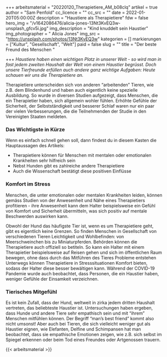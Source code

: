+++
arbeitsmaterial = "20220120_Therapietiere_AM_b08clq"
artikel = true
author = "Sam Penfold"
cc_licence = ""
cc_src = ""
date = 2022-01-20T05:00:00Z
description = "Haustiere als Therapietiere"
fdw = false
hero_img = "/v1642086476/alicia-jones-13Nt3KvEQ3w-unsplash_gfcv5i.jpg"
img_description = "Kind knuddelt sein Haustier"
img_photographer = " Alicia Jones"
img_src = "https://unsplash.com/photos/13Nt3KvEQ3w"
kategorien = []
markierungen = ["Kultur", "Gesellschaft", "Welt"]
paid = false
slug = ""
title = "Der beste Freund des Menschen "

+++
_Haustiere haben einen wichtigen Platz in unserer Welt - so wird man in fast jedem zweiten Haushalt der Welt von einem Haustier begrüsst. Doch unsere Tierfreunde erfüllen auch andere ganz wichtige Aufgaben: Heute schauen wir uns die Therapietiere an._

Therapietiere unterscheiden sich von anderen “arbeitenden” Tieren, wie z.B. dem Blindenhund und haben auch eigentlich keine spezielle Ausbildung. So wurde in diversen Studien aufgezeigt, dass Menschen, die ein Therapietier haben, sich allgemein wohler fühlen. Erhöhte Gefühle der Sicherheit, der Selbstständigkeit und besserer Schlaf waren nur ein paar der vielen Verbesserungen, die die Teilnehmenden der Studie in den Vereinigten Staaten meldeten.

### Das Wichtigste in Kürze

Wenn es einfach schnell gehen soll, dann findest du in diesem Kasten die Hauptaussagen des Artikels:

* Therapietiere können für Menschen mit mentalen oder emotionalen Krankheiten sehr hilfreich sein
* Nebst Hunden gibt es zahlreiche andere Therapietiere
* Auch die Wissenschaft bestätigt diese positiven Einflüsse

### Komfort im Stress

Menschen, die unter emotionalen oder mentalen Krankheiten leiden, können gemäss Studien von der Anwesenheit und Nähe eines Therapietiers profitieren - ihre Anwesenheit kann dem Halter beispielsweise ein Gefühl von Komfort und Sicherheit übermitteln, was sich positiv auf mentale Beschwerden auswirken kann.

Obwohl der Hund das häufigste Tier ist, wenn es um Therapietiere geht, gibt es eigentlich keine Grenzen. So finden Menschen in Gesellschaft von verschiedenen Tieren Leichtigkeit und Wohlbefinden: von Meerschweinchen bis zu Miniaturpferden. Behörden können die Therapietiere auch offiziell so betiteln. So kann ein Halter mit einem Therapietier beispielsweise auf Reisen gehen und sich im öffentlichen Raum bewegen, ohne dass durch das Mitführen des Tieres Probleme entstehen Unterwegs können Therapietiere in Stresssituationen Komfort bieten, sodass der Halter diese besser bewältigen kann. Während der COVID-19 Pandemie wurde auch beobachtet, dass Personen, die ein Haustier haben, weniger Gefühle der Einsamkeit verzeichnen.

### Tierisches Mitgefühl

Es ist kein Zufall, dass der Hund, weltweit in zirka jedem dritten Haushalt vertreten, das beliebteste Haustier ist. Untersuchungen haben ergeben, dass Hunde und andere Tiere sehr empathisch sein und mit “ihrem” Menschen mitfühlen können. Der Begriff “man’s best friend” kommt also nicht umsonst! Aber auch bei Tieren, die sich vielleicht weniger gut als Haustier eignen, wie Elefanten, Delfine und Schimpansen hat man beobachtet, dass sie empathische Emotionen zeigen, wie z.B. sich selbst im Spiegel erkennen oder beim Tod eines Freundes oder Artgenossen trauern.

{{< arbeitsmaterial >}}
